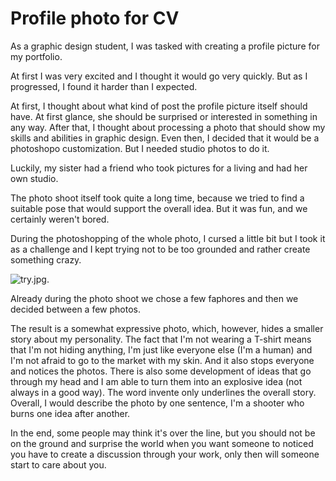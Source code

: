 # Profile photo for CV


As a graphic design student, I was tasked with creating a profile picture for my portfolio. 

At first I was very excited and I thought it would go very quickly. But as I progressed, I found it harder than I expected.

At first, I thought about what kind of post the profile picture itself should have. At first glance, she should be surprised or interested in something in any way. After that, I thought about processing a photo that should show my skills and abilities in graphic design. Even then, I decided that it would be a photoshopo customization. But I needed studio photos to do it.

Luckily, my sister had a friend who took pictures for a living and had her own studio.

The photo shoot itself took quite a long time, because we tried to find a suitable pose that would support the overall idea. But it was fun, and we certainly weren't bored.

During the photoshopping of the whole photo, I cursed a little bit but I took it as a challenge and I kept trying not to be too grounded and rather create something crazy.

![try.jpg.](./img/try.jpg)

Already during the photo shoot we chose a few faphores and then we decided between a few photos.

The result is a somewhat expressive photo, which, however, hides a smaller story about my personality. The fact that I'm not wearing a T-shirt means that I'm not hiding anything, I'm just like everyone else (I'm a human) and I'm not afraid to go to the market with my skin. And it also stops everyone and notices the photos. There is also some development of ideas that go through my head and I am able to turn them into an explosive idea (not always in a good way).
The word invente only underlines the overall story. Overall, I would describe the photo by one sentence, I'm a shooter who burns one idea after another.

In the end, some people may think it's over the line, but you should not be on the ground and surprise the world when you want someone to noticed you have to create a discussion through your work, only then will someone start to care about you.
